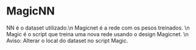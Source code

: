 # MagicNN
NN é o dataset utilizado.\n
Magicnet é a rede com os pesos treinados. \n
Magic é o script que treina uma nova rede usando o design Magicnet. \n
Aviso: Alterar o local do dataset no script Magic.
